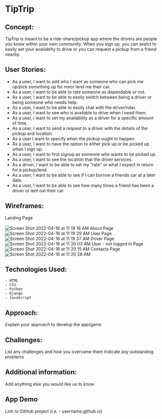 # TipTrip

## Concept:
TipTrip is meant to be a ride-share/pickup app where the drivers are people you know within your own community. When you sign up, you can seelct to easily set your availablity to drive or you can request a pickup from a friend nearby. 

## User Stories: 
- As a user, I want to add who I want as someone who can pick me up/pick something up for meor lend me their car.
- As a user, I want to be able to rate someone as dependable or not.
- As a user, I want to be able to easily switch between being a driver or being someone who needs help.
- As a user, I want to be able to easily chat with the driver/rider.
- As a user, I want to see who is available to drive when I need them.
- As a user, I want to set my availability as a driver for a specific amount of time.
- As a user, I want to send a request to a driver with the details of the pickup and location.
- As a user I want to specify when the pickup ought to happen.
- As a user, I want to have the option to either pick up or be picked up when I sign up.
- As a user, I want to first signup as someone who wants to be picked up.
- As a user, I want to see the location that the driver services.
- As a driver, I want to be able to set my "rate" or what I expect in return for a pickup/lend.
- As a user, I want to be able to see if I can borrow a friends car at a later date.
- As a user, I want to be able to see how many times a friend has been a driver or lent out their car. 


## Wireframes:
Landing Page<br/><br/>
![Screen Shot 2022-04-16 at 11 19 16 AM](https://user-images.githubusercontent.com/55766816/163686905-be196aa1-c791-4fc8-abc4-dcffad92218e.png)
About Page
![Screen Shot 2022-04-16 at 11 19 29 AM](https://user-images.githubusercontent.com/55766816/163686906-9a56a6e4-c31f-41bc-afc5-49a2a5eba2b7.png)
User Page
![Screen Shot 2022-04-16 at 11 19 37 AM](https://user-images.githubusercontent.com/55766816/163686907-0bceeda8-b425-4859-aaa5-23af9816876e.png)
Driver Page
![Screen Shot 2022-04-16 at 11 20 03 AM](https://user-images.githubusercontent.com/55766816/163686912-38252b5f-feb7-48f4-a9b1-1fea115e61ba.png)
User - not logged in Page
![Screen Shot 2022-04-16 at 11 20 15 AM](https://user-images.githubusercontent.com/55766816/163686913-ad69f22f-70b6-418a-8ffe-ea6c7e3c2381.png)
Contacts Page
![Screen Shot 2022-04-16 at 11 20 28 AM](https://user-images.githubusercontent.com/55766816/163686914-5a83c7f5-de6d-41e6-99d5-5ac8b9813bfe.png)



## Technologies Used:
    - HTML
    - CSS
    - Python
    - Django
    - JavaScript

## Approach:
Explain your approach to develop the app/game

## Challenges:
List any challenges and how you overcame them
Indicate any outstanding problems

## Additional information:
Add anything else you would like us to know

## App Demo
Link to GitHub project (i.e. - username.github.io)
